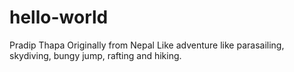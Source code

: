 # hello-world
Pradip Thapa
Originally from Nepal
Like adventure like parasailing, skydiving, bungy jump, rafting and hiking.
